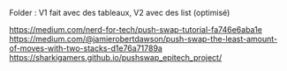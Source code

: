 Folder : V1 fait avec des tableaux, V2 avec des list (optimisé)

https://medium.com/nerd-for-tech/push-swap-tutorial-fa746e6aba1e
https://medium.com/@jamierobertdawson/push-swap-the-least-amount-of-moves-with-two-stacks-d1e76a71789a
https://sharkigamers.github.io/pushswap_epitech_project/
